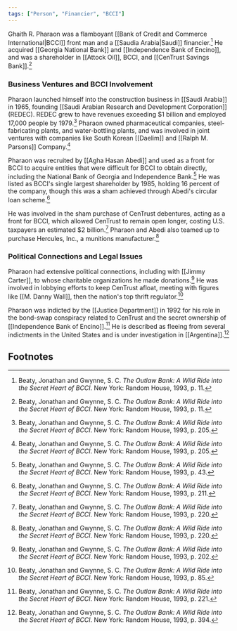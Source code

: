 ```yaml
---
tags: ["Person", "Financier", "BCCI"]
---
```

Ghaith R. Pharaon was a flamboyant [[Bank of Credit and Commerce International|BCCI]] front man and a [[Saudia Arabia|Saudi]] financier.[^1] He acquired [[Georgia National Bank]] and [[Independence Bank of Encino]], and was a shareholder in [[Attock Oil]], BCCI, and [[CenTrust Savings Bank]].[^2]

### Business Ventures and BCCI Involvement

Pharaon launched himself into the construction business in [[Saudi Arabia]] in 1965, founding [[Saudi Arabian Research and Development Corporation]] (REDEC). REDEC grew to have revenues exceeding $1 billion and employed 17,000 people by 1979.[^3] Pharaon owned pharmaceutical companies, steel-fabricating plants, and water-bottling plants, and was involved in joint ventures with companies like South Korean [[Daelim]] and [[Ralph M. Parsons]] Company.[^4]

Pharaon was recruited by [[Agha Hasan Abedi]] and used as a front for BCCI to acquire entities that were difficult for BCCI to obtain directly, including the National Bank of Georgia and Independence Bank.[^5] He was listed as BCCI's single largest shareholder by 1985, holding 16 percent of the company, though this was a sham achieved through Abedi's circular loan scheme.[^6]

He was involved in the sham purchase of CenTrust debentures, acting as a front for BCCI, which allowed CenTrust to remain open longer, costing U.S. taxpayers an estimated $2 billion.[^7] Pharaon and Abedi also teamed up to purchase Hercules, Inc., a munitions manufacturer.[^8]

### Political Connections and Legal Issues

Pharaon had extensive political connections, including with [[Jimmy Carter]], to whose charitable organizations he made donations.[^9] He was involved in lobbying efforts to keep CenTrust afloat, meeting with figures like [[M. Danny Wall]], then the nation's top thrift regulator.[^10]

Pharaon was indicted by the [[Justice Department]] in 1992 for his role in the bond-swap conspiracy related to CenTrust and the secret ownership of [[Independence Bank of Encino]].[^11] He is described as fleeing from several indictments in the United States and is under investigation in [[Argentina]].[^12]

## Footnotes

[^1]: Beaty, Jonathan and Gwynne, S. C. *The Outlaw Bank: A Wild Ride into the Secret Heart of BCCI*. New York: Random House, 1993, p. 11.
[^2]: Beaty, Jonathan and Gwynne, S. C. *The Outlaw Bank: A Wild Ride into the Secret Heart of BCCI*. New York: Random House, 1993, p. 11.
[^3]: Beaty, Jonathan and Gwynne, S. C. *The Outlaw Bank: A Wild Ride into the Secret Heart of BCCI*. New York: Random House, 1993, p. 205.
[^4]: Beaty, Jonathan and Gwynne, S. C. *The Outlaw Bank: A Wild Ride into the Secret Heart of BCCI*. New York: Random House, 1993, p. 205.
[^5]: Beaty, Jonathan and Gwynne, S. C. *The Outlaw Bank: A Wild Ride into the Secret Heart of BCCI*. New York: Random House, 1993, p. 43.
[^6]: Beaty, Jonathan and Gwynne, S. C. *The Outlaw Bank: A Wild Ride into the Secret Heart of BCCI*. New York: Random House, 1993, p. 211.
[^7]: Beaty, Jonathan and Gwynne, S. C. *The Outlaw Bank: A Wild Ride into the Secret Heart of BCCI*. New York: Random House, 1993, p. 220.
[^8]: Beaty, Jonathan and Gwynne, S. C. *The Outlaw Bank: A Wild Ride into the Secret Heart of BCCI*. New York: Random House, 1993, p. 220.
[^9]: Beaty, Jonathan and Gwynne, S. C. *The Outlaw Bank: A Wild Ride into the Secret Heart of BCCI*. New York: Random House, 1993, p. 202.
[^10]: Beaty, Jonathan and Gwynne, S. C. *The Outlaw Bank: A Wild Ride into the Secret Heart of BCCI*. New York: Random House, 1993, p. 85.
[^11]: Beaty, Jonathan and Gwynne, S. C. *The Outlaw Bank: A Wild Ride into the Secret Heart of BCCI*. New York: Random House, 1993, p. 221.
[^12]: Beaty, Jonathan and Gwynne, S. C. *The Outlaw Bank: A Wild Ride into the Secret Heart of BCCI*. New York: Random House, 1993, p. 394.
